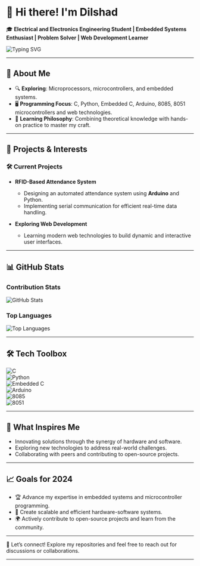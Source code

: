 # 👋 Hi there! I'm Dilshad  

🎓 **Electrical and Electronics Engineering Student | Embedded Systems Enthusiast | Problem Solver | Web Development Learner**  

![Typing SVG](https://readme-typing-svg.demolab.com/?lines=Welcome+to+my+GitHub!;Electrical+and+Electronics+Engineering;Exploring+Embedded+Systems;Always+Learning+New+Things!)

---

## 🚀 About Me  
- 🔍 **Exploring**: Microprocessors, microcontrollers, and embedded systems.  
- 🖥️ **Programming Focus**: C, Python, Embedded C, Arduino, 8085, 8051 microcontrollers and web technologies.  
- 🧠 **Learning Philosophy**: Combining theoretical knowledge with hands-on practice to master my craft.  

---

## 📂 Projects & Interests  
### 🛠️ **Current Projects**  
- **RFID-Based Attendance System**  
   - Designing an automated attendance system using **Arduino** and Python.  
   - Implementing serial communication for efficient real-time data handling.
     
- **Exploring Web Development**  
   - Learning modern web technologies to build dynamic and interactive user interfaces.  
---

## 📊 GitHub Stats  

### Contribution Stats  
![GitHub Stats](https://github-readme-stats.vercel.app/api?username=Muhammed-Dilshad&show_icons=true&theme=radical)  

### Top Languages  
![Top Languages](https://github-readme-stats.vercel.app/api/top-langs/?username=Muhammed-Dilshad&layout=compact&theme=radical)

---

## 🛠️ Tech Toolbox  
![C](https://img.shields.io/badge/Code-C-blue)  
![Python](https://img.shields.io/badge/Code-Python-yellow)  
![Embedded C](https://img.shields.io/badge/Code-Embedded%20C-green)  
![Arduino](https://img.shields.io/badge/Hardware-Arduino-orange)  
![8085](https://img.shields.io/badge/Microcontroller-8085-red)  
![8051](https://img.shields.io/badge/Microcontroller-8051-lightgrey)  

---

## 🌟 What Inspires Me  
- Innovating solutions through the synergy of hardware and software.  
- Exploring new technologies to address real-world challenges.  
- Collaborating with peers and contributing to open-source projects.  

---

## 📈 Goals for 2024  
- 🏆 Advance my expertise in embedded systems and microcontroller programming.  
- 🔧 Create scalable and efficient hardware-software systems.  
- 🌍 Actively contribute to open-source projects and learn from the community.  

---

🤝 Let’s connect! Explore my repositories and feel free to reach out for discussions or collaborations.  

---
